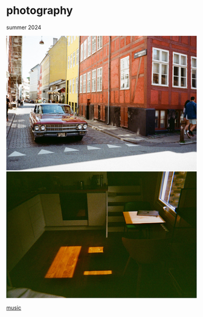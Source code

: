 # photography

summer 2024

![](/content/0007_2A.jpg)
![](/content/0001_1.jpeg)

[music](/music.md)
